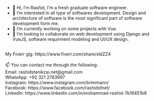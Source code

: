 - 👋 Hi, I’m Rashid, I'm a fresh graduate software engineer.
- 👀 I’m interested in all type of softwares development. Design and architecture of software is the most significant part of software development form me. 
- 🌱 I’m currently working on some projects with Vue.
- 💞️ I’m looking to collaborate on web development using Django and VueJS, software requirment modeling and UI/UX design.
 <br>
 <div>My Fiverr gig: https://www.fiverr.com/share/xldZZ4</div>
 <br>
 <div>📫 You can contact me through the following:
 <div>Email: rashidstanikzai.net@gmail.com</div>
 <div> WhatsApp: +92 321 2783997</div>
 <div>Instagram: https://www.instagram.com/brimmann/</div>
 <div>Facebook: https://www.facebook.com/rashidsfnet/</div>
 <div> LinkedIn: https://www.linkedin.com/in/mohammad-rashid-7b16451b8

<!---
hunter4923/hunter4923 is a ✨ special ✨ repository because its `README.md` (this file) appears on your GitHub profile.
You can click the Preview link to take a look at your changes.
--->



